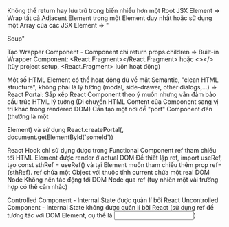 Không thể return hay lưu trữ trong biến nhiều hơn một Root JSX Element => Wrap tất cả Adjacent Element trong một Element duy nhất hoặc sử dụng một Array của các JSX Element => "<div> Soup"

Tạo Wrapper Component - Component chỉ return props.children => Built-in Wrapper Component: <React.Fragment></React.Fragment> hoặc <></> (tùy project setup, <React.Fragment> luôn hoạt động)

Một số HTML Element có thể hoạt động dù về mặt Semantic, "clean HTML structure", không phải là lý tưởng (modal, side-drawer, other dialogs,...) => React Portal: Sắp xếp React Component theo ý muốn nhưng vẫn đảm bảo cấu trúc HTML lý tưởng (Di chuyển HTML Content của Component sang vị trí khác trong rendered DOM)
Cần tạo một nơi để "port" Component đến (thường là một <div> Element) và sử dụng React.createPortal(<Component onSth={props.onSth} />, document.getElementById('someId'))

React Hook chỉ sử dụng được trong Functional Component
ref tham chiếu tới HTML Element được render ở actual DOM
Để thiết lập ref, import useRef, tạo const sthRef = useRef() và tại Element muốn tham chiếu thêm prop ref={sthRef}. ref chứa một Object với thuộc tính current chứa một real DOM Node
Không nên tác động tới DOM Node qua ref (tuy nhiên một vài trường hợp có thể cân nhắc)

Controlled Component - Internal State được quản lí bởi React
Uncontrolled Component - Internal State không được quản lí bởi React (sử dụng ref để tương tác với DOM Element, cụ thể là <input />)
